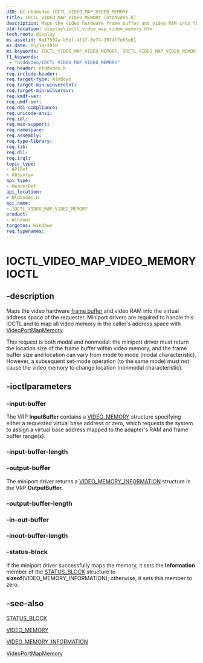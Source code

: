 ```yaml
---
UID: NI:ntddvdeo.IOCTL_VIDEO_MAP_VIDEO_MEMORY
title: IOCTL_VIDEO_MAP_VIDEO_MEMORY (ntddvdeo.h)
description: Maps the video hardware frame buffer and video RAM into the virtual address space of the requester.
old-location: display\ioctl_video_map_video_memory.htm
tech.root: display
ms.assetid: 9e17502a-b5bf-4f17-8e74-1974f7e65e01
ms.date: 05/10/2018
ms.keywords: IOCTL_VIDEO_MAP_VIDEO_MEMORY, IOCTL_VIDEO_MAP_VIDEO_MEMORY control, IOCTL_VIDEO_MAP_VIDEO_MEMORY control code [Display Devices], Video_IOCTLs_8a343fc8-9ebe-4079-a175-94d39222adee.xml, display.ioctl_video_map_video_memory, ntddvdeo/IOCTL_VIDEO_MAP_VIDEO_MEMORY
f1_keywords:
 - "ntddvdeo/IOCTL_VIDEO_MAP_VIDEO_MEMORY"
req.header: ntddvdeo.h
req.include-header: 
req.target-type: Windows
req.target-min-winverclnt: 
req.target-min-winversvr: 
req.kmdf-ver: 
req.umdf-ver: 
req.ddi-compliance: 
req.unicode-ansi: 
req.idl: 
req.max-support: 
req.namespace: 
req.assembly: 
req.type-library: 
req.lib: 
req.dll: 
req.irql: 
topic_type:
- APIRef
- kbSyntax
api_type:
- HeaderDef
api_location:
- Ntddvdeo.h
api_name:
- IOCTL_VIDEO_MAP_VIDEO_MEMORY
product:
- Windows
targetos: Windows
req.typenames: 
---
```


# IOCTL_VIDEO_MAP_VIDEO_MEMORY IOCTL


## -description



Maps the video hardware <a href="https://docs.microsoft.com/windows-hardware/drivers/">frame buffer</a> and video RAM into the virtual address space of the requester. Miniport drivers are required to handle this IOCTL and to map all video memory in the caller's address space with <a href="https://docs.microsoft.com/windows-hardware/drivers/ddi/video/nf-video-videoportmapmemory">VideoPortMapMemory</a>. 

This request is both modal and nonmodal: the miniport driver must return the location size of the frame buffer within video memory, and the frame buffer size and location can vary from mode to mode (modal characteristic). However, a subsequent set-mode operation (to the same mode) must not cause the video memory to change location (nonmodal characteristic).




## -ioctlparameters




### -input-buffer

The VRP <b>InputBuffer</b> contains a <a href="https://docs.microsoft.com/windows-hardware/drivers/ddi/ntddvdeo/ns-ntddvdeo-_video_memory">VIDEO_MEMORY</a> structure specifying either a requested virtual base address or zero, which requests the system to assign a virtual base address mapped to the adapter's RAM and frame buffer range(s).


### -input-buffer-length








### -output-buffer

The miniport driver returns a <a href="https://docs.microsoft.com/windows-hardware/drivers/ddi/ntddvdeo/ns-ntddvdeo-_video_memory_information">VIDEO_MEMORY_INFORMATION</a> structure in the VRP <b>OutputBuffer</b>.


### -output-buffer-length








### -in-out-buffer








### -inout-buffer-length








### -status-block

If the miniport driver successfully maps the memory, it sets the <b>Information</b> member of the <a href="https://docs.microsoft.com/windows-hardware/drivers/ddi/video/ns-video-_status_block">STATUS_BLOCK</a> structure to <b>sizeof</b>(VIDEO_MEMORY_INFORMATION); otherwise, it sets this member to zero.


## -see-also




<a href="https://docs.microsoft.com/windows-hardware/drivers/ddi/video/ns-video-_status_block">STATUS_BLOCK</a>



<a href="https://docs.microsoft.com/windows-hardware/drivers/ddi/ntddvdeo/ns-ntddvdeo-_video_memory">VIDEO_MEMORY</a>



<a href="https://docs.microsoft.com/windows-hardware/drivers/ddi/ntddvdeo/ns-ntddvdeo-_video_memory_information">VIDEO_MEMORY_INFORMATION</a>



<a href="https://docs.microsoft.com/windows-hardware/drivers/ddi/video/nf-video-videoportmapmemory">VideoPortMapMemory</a>
 

 

